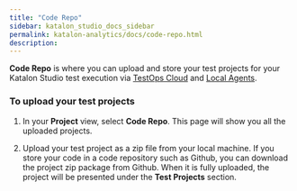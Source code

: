 ```yaml
---
title: "Code Repo" 
sidebar: katalon_studio_docs_sidebar
permalink: katalon-analytics/docs/code-repo.html 
description: 
---
```

**Code Repo** is where you can upload and store your test projects for your Katalon Studio test execution via [TestOps Cloud](grid-testops-cloud.html) and [Local Agents](grid-local-agents.html). 

### To upload your test projects 

1. In your **Project** view, select **Code Repo**. This page will show you all the uploaded projects. 

2. Upload your test project as a zip file from your local machine. If you store your code in a code repository such as Github, you can download the project zip package from Github. When it is fully uploaded, the project will be presented under the **Test Projects** section.
